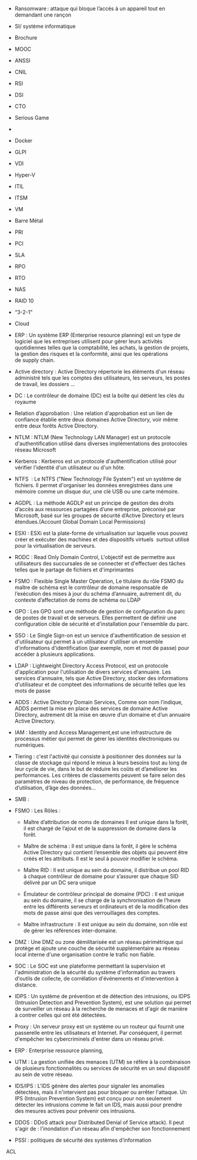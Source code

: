 - Ransomware : attaque qui bloque l’accès à un appareil tout en demandant une rançon    
    

- SI/ système informatique 
    

- Brochure 
    

- MOOC 
    

- ANSSI 
    

- CNIL 
    

- RSI 
    

- DSI 
    

- CTO 
    

- Serious Game
- 
- Docker 
    

- GLPI 
    

- VDI 
    

- Hyper-V 
    

- ITIL 
    

- ITSM 
    

- VM 
    

- Barre Métal
- PRI 
    

- PCI 
    

- SLA 
    

- RPO 
    

- RTO 
    

- NAS 
    

- RAID 10 
    

- “3-2-1" 
    

- Cloud



- ERP : Un système ERP (Enterprise resource planning) est un type de logiciel que les entreprises utilisent pour gérer leurs activités quotidiennes telles que la comptabilité, les achats, la gestion de projets, la gestion des risques et la conformité, ainsi que les opérations de supply chain. 
    
- Active directory : Active Directory répertorie les éléments d'un réseau administré tels que les comptes des utilisateurs, les serveurs, les postes de travail, les dossiers ... 
    
- DC : Le contrôleur de domaine (DC) est la boîte qui détient les clés du royaume 
    
- Relation d’approbation : Une relation d'approbation est un lien de confiance établie entre deux domaines Active Directory, voir même entre deux forêts Active Directory. 
    
- NTLM : NTLM (New Technology LAN Manager) est un protocole d'authentification utilisé dans diverses implémentations des protocoles réseau Microsoft 
    
- Kerberos : Kerberos est un protocole d'authentification utilisé pour vérifier l'identité d'un utilisateur ou d'un hôte. 
    
- NTFS  : Le NTFS ("New Technology File System") est un système de fichiers. Il permet d'organiser les données enregistrées dans une mémoire comme un disque dur, une clé USB ou une carte mémoire. 
    
- AGDPL : La méthode AGDLP est un principe de gestion des droits d’accès aux ressources partagées d’une entreprise, préconisé par Microsoft, basé sur les groupes de sécurité d’Active Directory et leurs étendues.(Account Global Domain Local Permissions) 
    
- ESXI : ESXi est la plate-forme de virtualisation sur laquelle vous pouvez créer et exécuter des machines et des dispositifs virtuels  surtout utilisé pour la virtualisation de serveurs. 
    
- RODC : Read Only Domain Control, L'objectif est de permettre aux utilisateurs des succursales de se connecter et d'effectuer des tâches telles que le partage de fichiers et d'imprimantes 
    
- FSMO : Flexible Single Master Operation, Le titulaire du rôle FSMO du maître de schéma est le contrôleur de domaine responsable de l’exécution des mises à jour du schéma d’annuaire, autrement dit, du contexte d’affectation de noms de schéma ou LDAP 
    
- GPO : Les GPO sont une méthode de gestion de configuration du parc de postes de travail et de serveurs. Elles permettent de définir une configuration cible de sécurité et d'installation pour l'ensemble du parc. 
    
- SSO : Le Single Sign-on est un service d'authentification de session et d'utilisateur qui permet à un utilisateur d'utiliser un ensemble d'informations d'identification (par exemple, nom et mot de passe) pour accéder à plusieurs applications. 
    
- LDAP : Lightweight Directory Access Protocol, est un protocole d'application pour l'utilisation de divers services d'annuaire. Les services d'annuaire, tels que Active Directory, stocker des informations d'utilisateur et de compteet des informations de sécurité telles que les mots de passe 
    
- ADDS : Active Directory Domain Services, Comme son nom l’indique, ADDS permet la mise en place des services de domaine Active Directory, autrement dit la mise en œuvre d’un domaine et d’un annuaire Active Directory. 
    
- IAM : Identity and Access Management,est une infrastructure de processus métier qui permet de gérer les identités électroniques ou numériques. 
    
- Tiering : c'est l'activité qui consiste à positionner des données sur la classe de stockage qui répond le mieux à leurs besoins tout au long de leur cycle de vie, dans le but de réduire les coûts et d’améliorer les performances. Les critères de classements peuvent se faire selon des paramètres de niveau de protection, de performance, de fréquence d’utilisation, d’âge des données… 
    
- SMB :  
    
- FSMO : Les Rôles : 
    
    - Maître d’attribution de noms de domaines Il est unique dans la forêt, il est chargé de l’ajout et de la suppression de domaine dans la forêt. 
        
    - Maître de schéma : Il est unique dans la forêt, il gère le schéma Active Directory qui contient l’ensemble des objets qui peuvent être créés et les attributs. Il est le seul à pouvoir modifier le schéma. 
        
    - Maître RID : Il est unique au sein du domaine, il distribue un pool RID à chaque contrôleur de domaine pour s’assurer que chaque SID délivré par un DC sera unique 
        
    - Émulateur de contrôleur principal de domaine (PDC) : Il est unique au sein du domaine, il se charge de la synchronisation de l’heure entre les différents serveurs et ordinateurs et de la modification des mots de passe ainsi que des verrouillages des comptes. 
        
    - Maître infrastructure : Il est unique au sein du domaine, son rôle est de gérer les références inter-domaine.



- DMZ : Une DMZ ou zone démilitarisée est un réseau périmétrique qui protège et ajoute une couche de sécurité supplémentaire au réseau local interne d'une organisation contre le trafic non fiable. 
    
- SOC : Le SOC est une plateforme permettant la supervision et l'administration de la sécurité du système d'information au travers d'outils de collecte, de corrélation d'événements et d'intervention à distance. 
    
- IDPS : Un système de prévention et de détection des intrusions, ou IDPS (Intrusion Detection and Prevention System), est une solution qui permet de surveiller un réseau à la recherche de menaces et d'agir de manière à contrer celles qui ont été détectées. 
    
- Proxy : Un serveur proxy est un système ou un routeur qui fournit une passerelle entre les utilisateurs et Internet. Par conséquent, il permet d'empêcher les cybercriminels d'entrer dans un réseau privé. 
    
- ERP : Enterprise ressource planning,   
    
- UTM : La gestion unifiée des menaces (UTM) se réfère à la combinaison de plusieurs fonctionnalités ou services de sécurité en un seul dispositif au sein de votre réseau. 
    
- IDS/IPS : L'IDS génère des alertes pour signaler les anomalies détectées, mais il n'intervient pas pour bloquer ou arrêter l'attaque. Un IPS (Intrusion Prevention System) est conçu pour non seulement détecter les intrusions comme le fait un IDS, mais aussi pour prendre des mesures actives pour prévenir ces intrusions. 
    
- DDOS : DDoS attack pour Distributed Denial of Service attack). Il peut s'agir de : l'inondation d'un réseau afin d'empêcher son fonctionnement 
    
- PSSI : politiques de sécurité des systèmes d’information

ACL

